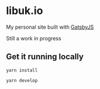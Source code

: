 # libuk.io

My personal site built with [GatsbyJS](https://www.gatsbyjs.org/)

Still a work in progress

## Get it running locally

```
yarn install

yarn develop
```

